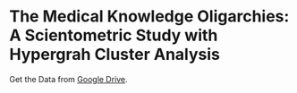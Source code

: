 # The Medical Knowledge Oligarchies: A Scientometric Study with Hypergrah Cluster Analysis

Get the Data from [Google Drive](https://drive.google.com/drive/folders/1LQe1NzLMbbNa9I2yIVqDfP3XkCWRXN7K?usp=share_link).

